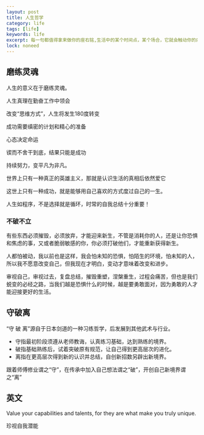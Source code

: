 ```yaml
---
layout: post
title: 人生哲学
category: life
tags: [life]
keywords: life
excerpt: 每一句都值得拿来做你的座右铭,生活中的某个时间点，某个场合，它就会触动你的内心，让你有所感悟
lock: noneed
---
```


## 磨练灵魂

人生的意义在于磨练灵魂。

人生真理在勤奋工作中领会

改变“思维方式”，人生将发生180度转变

成功需要缜密的计划和精心的准备

心态决定命运

锲而不舍干到底，结果只能是成功

持续努力，变平凡为非凡。

世界上只有一种真正的英雄主义，那就是认识生活的真相后依然爱它

这世上只有一种成功，就是能够用自己喜欢的方式度过自己的一生。

人生如程序，不是选择就是循环，时常的自我总结十分重要！

### 不破不立

有些东西必须摧毁，必须放弃，才能迎来新生，不管是消耗你的人，还是让你恐惧和焦虑的事，又或者脆弱敏感的你，你必须打破他们，才能重新获得新生。

人都怕被动，我以前也是这样，我会怕未知的恐惧，怕陌生的环境，怕未知的人，所以我不愿意改变自己，但我现在才明白，变动才意味着改变和进步。

审视自己，审视过去，复盘总结，摧毁重塑，涅槃重生，过程会痛苦，但也是我们蜕变的必经之路，当我们越是恐惧什么的时候，越是要勇敢面对，因为勇敢的人才能迎接更好的生活。

## 守破离

“守 破 离”源自于日本剑道的一种习练哲学，后发展到其他武术与行业。

- 守指最初阶段须遵从老师教诲，认真练习基础，达到熟练的境界。
- 破指基础熟练后，试着突破原有规范，让自己得到更高层次的进化。
- 离指在更高层次得到新的认识并总结，自创新招数另辟出新境界。

跟着师傅修业谓之“守”，在传承中加入自己想法谓之“破”，开创自己新境界谓之“离”

## 英文

Value your capabilities and talents, for they are what make you truly unique.

珍视自我潜能





